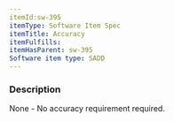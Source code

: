 ```yaml
---
itemId:sw-395
itemType: Software Item Spec
itemTitle: Accuracy
itemFulfills: 
itemHasParent: sw-395
Software item type: SADD
---
```

### Description
None - No accuracy requirement required.